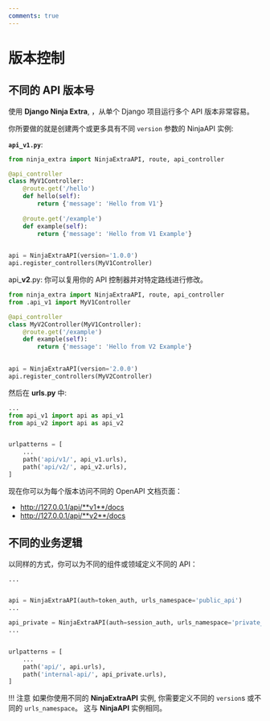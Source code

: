 ```yaml
---
comments: true
---
```

# **版本控制**

## **不同的 API 版本号**

使用 **Django Ninja Extra**, ，从单个 Django 项目运行多个 API 版本非常容易。

你所要做的就是创建两个或更多具有不同 `version` 参数的 NinjaAPI 实例:


**`api_v1.py`**:

```Python
from ninja_extra import NinjaExtraAPI, route, api_controller

@api_controller
class MyV1Controller:
    @route.get('/hello')
    def hello(self):
        return {'message': 'Hello from V1'}
    
    @route.get('/example')
    def example(self):
        return {'message': 'Hello from V1 Example'}

    
api = NinjaExtraAPI(version='1.0.0')
api.register_controllers(MyV1Controller)
```


api_**v2**.py:
你可以复用你的 API 控制器并对特定路线进行修改。

```Python
from ninja_extra import NinjaExtraAPI, route, api_controller
from .api_v1 import MyV1Controller

@api_controller
class MyV2Controller(MyV1Controller):
    @route.get('/example')
    def example(self):
        return {'message': 'Hello from V2 Example'}

    
api = NinjaExtraAPI(version='2.0.0')
api.register_controllers(MyV2Controller)
```


然后在 **urls.py** 中:

```Python hl_lines="8 9"
...
from api_v1 import api as api_v1
from api_v2 import api as api_v2


urlpatterns = [
    ...
    path('api/v1/', api_v1.urls),
    path('api/v2/', api_v2.urls),
]

```


现在你可以为每个版本访问不同的 OpenAPI 文档页面：

 - http://127.0.0.1/api/**v1**/docs
 - http://127.0.0.1/api/**v2**/docs



## **不同的业务逻辑**

以同样的方式，你可以为不同的组件或领域定义不同的 API：

```Python
...


api = NinjaExtraAPI(auth=token_auth, urls_namespace='public_api')
...

api_private = NinjaExtraAPI(auth=session_auth, urls_namespace='private_api')
...


urlpatterns = [
    ...
    path('api/', api.urls),
    path('internal-api/', api_private.urls),
]

```
!!! 注意
    如果你使用不同的 **NinjaExtraAPI** 实例, 你需要定义不同的 `version`s 或不同的 `urls_namespace`。
    这与 **NinjaAPI** 实例相同。

